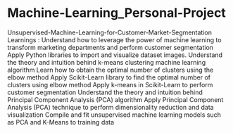 # Machine-Learning_Personal-Project
Unsupervised-Machine-Learning-for-Customer-Market-Segmentation
Learnings :
Understand how to leverage the power of machine learning to transform marketing departments and perform customer segmentation
Apply Python libraries to import and visualize dataset images.
Understand the theory and intuition behind k-means clustering machine learning algorithm
Learn how to obtain the optimal number of clusters using the elbow method
Apply Scikit-Learn library to find the optimal number of clusters using elbow method
Apply k-means in Scikit-Learn to perform customer segmentation
Understand the theory and intuition behind Principal Component Analysis (PCA) algorithm
Apply Principal Component Analysis (PCA) technique to perform dimensionality reduction and data visualization
Compile and fit unsupervised machine learning models such as PCA and K-Means to training data

